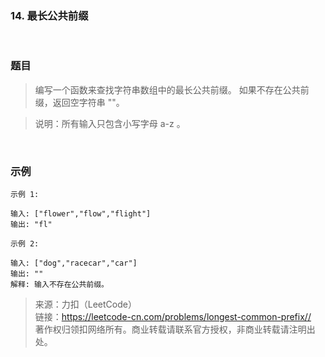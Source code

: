 ### 14. 最长公共前缀

<br>

### 题目

> 编写一个函数来查找字符串数组中的最长公共前缀。
如果不存在公共前缀，返回空字符串 ""。

>说明：所有输入只包含小写字母 a-z 。

<br>

### 示例
```
示例 1:

输入: ["flower","flow","flight"]
输出: "fl"
```

```
示例 2:

输入: ["dog","racecar","car"]
输出: ""
解释: 输入不存在公共前缀。
```

>来源：力扣（LeetCode）<br>
链接：https://leetcode-cn.com/problems/longest-common-prefix//<br>
著作权归领扣网络所有。商业转载请联系官方授权，非商业转载请注明出处。

<br>
